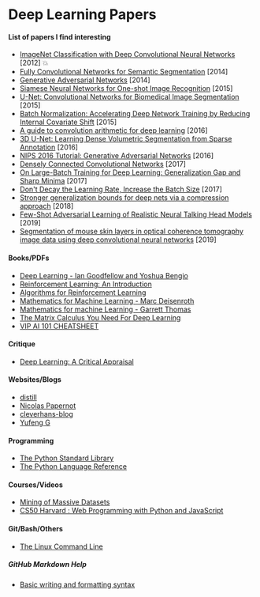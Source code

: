 # Deep Learning Papers
#### List of papers I find interesting
- [ImageNet Classification with Deep Convolutional Neural Networks](http://papers.nips.cc/paper/4824-imagenet-classification-with-deep-convolutional-neural-networ) [2012] :boom:
- [Fully Convolutional Networks for Semantic Segmentation](https://arxiv.org/abs/1411.4038) [2014]
- [Generative Adversarial Networks](https://arxiv.org/abs/1406.2661) [2014]
- [Siamese Neural Networks for One-shot Image Recognition](https://www.cs.cmu.edu/~rsalakhu/papers/oneshot1.pdf) [2015]
- [U-Net: Convolutional Networks for Biomedical Image Segmentation](https://arxiv.org/abs/1505.04597) [2015]
- [Batch Normalization: Accelerating Deep Network Training by Reducing Internal Covariate Shift](https://arxiv.org/abs/1502.03167) [2015]
- [A guide to convolution arithmetic for deep learning](https://arxiv.org/abs/1603.07285) [2016]
- [3D U-Net: Learning Dense Volumetric Segmentation from Sparse Annotation](https://arxiv.org/abs/1606.06650) [2016]
- [NIPS 2016 Tutorial: Generative Adversarial Networks](https://arxiv.org/abs/1701.00160) [2016]
- [Densely Connected Convolutional Networks](https://arxiv.org/abs/1608.06993) [2017]
- [On Large-Batch Training for Deep Learning: Generalization Gap and Sharp Minima](https://arxiv.org/abs/1609.04836) [2017]
- [Don't Decay the Learning Rate, Increase the Batch Size](https://arxiv.org/abs/1711.00489) [2017]
- [Stronger generalization bounds for deep nets via a compression approach](https://arxiv.org/abs/1802.05296) [2018]
- [Few-Shot Adversarial Learning of Realistic Neural Talking Head Models](https://arxiv.org/abs/1905.08233) [2019]
- [Segmentation of mouse skin layers in optical coherence tomography image data using deep convolutional neural networks](https://doi.org/10.1364/BOE.10.003484) [2019]

#### Books/PDFs
- [Deep Learning - Ian Goodfellow and Yoshua Bengio](http://www.deeplearningbook.org/)
- [Reinforcement Learning: An Introduction](https://web.stanford.edu/class/psych209/Readings/SuttonBartoIPRLBook2ndEd.pdf)
- [Algorithms for Reinforcement Learning](https://sites.ualberta.ca/~szepesva/papers/RLAlgsInMDPs-lecture.pdf)
- [Mathematics for Machine Learning - Marc Deisenroth](https://mml-book.github.io/book/mml-book.pdf)
- [Mathematics for machine Learning - Garrett Thomas](http://gwthomas.github.io/docs/math4ml.pdf)
- [The Matrix Calculus You Need For Deep Learning](https://arxiv.org/abs/1802.01528)
- [VIP AI 101 CHEATSHEET](http://www.montreal.ai/ai4all.pdf)

#### Critique
- [Deep Learning: A Critical Appraisal](https://arxiv.org/abs/1801.00631)

#### Websites/Blogs
- [distill](https://distill.pub/)
- [Nicolas Papernot](https://www.papernot.fr/)
- [cleverhans-blog](http://www.cleverhans.io/)
- [Yufeng G](https://towardsdatascience.com/@yufengg)

#### Programming
- [The Python Standard Library](https://docs.python.org/3/library/)
- [The Python Language Reference](https://docs.python.org/3/reference/index.html#reference-index)

#### Courses/Videos
- [Mining of Massive Datasets](http://mmds.org/)
- [CS50 Harvard : Web Programming with Python and JavaScript](https://www.youtube.com/playlist?list=PLhQjrBD2T382hIW-IsOVuXP1uMzEvmcE5)

#### Git/Bash/Others
- [The Linux Command Line](https://wiki.lib.sun.ac.za/images/c/ca/TLCL-13.07.pdf)

##### GitHub Markdown Help
- [Basic writing and formatting syntax](https://help.github.com/en/articles/basic-writing-and-formatting-syntax)

